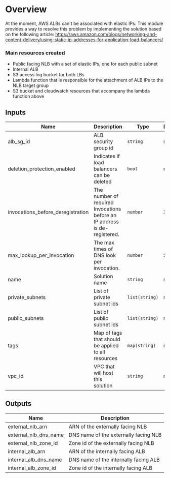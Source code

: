 # Overview

At the moment, AWS ALBs can't be associated with elastic IPs. 
This module provides a way to resolve this problem by implementing the solution based on the following article:
https://aws.amazon.com/blogs/networking-and-content-delivery/using-static-ip-addresses-for-application-load-balancers/

### Main resources created

- Public facing NLB with a set of elastic IPs, one for each public subnet 
- Internal ALB
- S3 access log bucket for both LBs
- Lambda function that is responsible for the attachment of ALB IPs to the NLB target group
- S3 bucket and cloudwatch resources that accompany the lambda function above

## Inputs

| Name | Description | Type | Default | Required |
|------|-------------|------|---------|:--------:|
| alb\_sg\_id | ALB security group id | `string` | n/a | yes |
| deletion\_protection\_enabled | Indicates if load balancers can be deleted | `bool` | n/a | yes |
| invocations\_before\_deregistration | The number of required Invocations before an IP address is de-registered. | `number` | `3` | no |
| max\_lookup\_per\_invocation | The max times of DNS look per invocation. | `number` | `50` | no |
| name | Solution name | `string` | n/a | yes |
| private\_subnets | List of private subnet ids | `list(string)` | n/a | yes |
| public\_subnets | List of public subnet ids | `list(string)` | n/a | yes |
| tags | Map of tags that should be applied to all resources | `map(string)` | n/a | yes |
| vpc\_id | VPC that will host this solution | `string` | n/a | yes |

## Outputs

| Name | Description |
|------|-------------|
| external\_nlb\_arn | ARN of the externally facing NLB |
| external\_nlb\_dns\_name | DNS name of the externally facing NLB |
| external\_nlb\_zone\_id | Zone id of the externally facing NLB |
| internal\_alb\_arn | ARN of the internally facing ALB |
| internal\_alb\_dns\_name | DNS name of the internally facing ALB |
| internal\_alb\_zone\_id | Zone id of the internally facing ALB |
